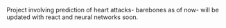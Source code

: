 Project involving prediction of heart attacks- barebones as of now- will be updated with react and neural networks soon.
